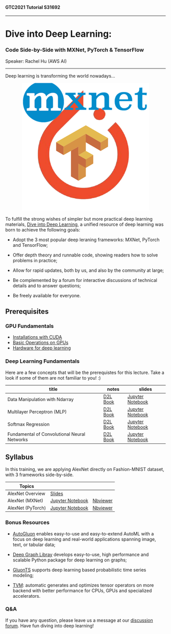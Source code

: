 #### GTC2021 Tutorial S31692
----

# Dive into Deep Learning:
### Code Side-by-Side with MXNet, PyTorch & TensorFlow

Speaker: Rachel Hu (AWS AI)

---


Deep learning is transforming the world nowadays... 

<center><img src="img/mxnet_pytorch_tf_transp.png" alt="Drawing" style="width: 400px;"/></center>



To fulfill the strong wishes of simpler but more practical deep learning materials, [Dive into Deep Learning](https://d2l.ai/), a unified resource of deep learning was born to achieve the following goals:

- Adopt the 3 most popular deep leraning frameworks: MXNet, PyTorch and TensorFlow;

- Offer depth theory and runnable code, showing readers how to solve problems in practice;

- Allow for rapid updates, both by us, and also by the community at large;

- Be complemented by a forum for interactive discussions of technical details and to answer questions;

- Be freely available for everyone.

## Prerequisites

### GPU Fundamentals

- [Installations with CUDA](https://d2l.ai/chapter_installation/index.html)
- [Basic Operations on GPUs](https://nbviewer.jupyter.org/format/slides/github/mli/d2l-1day-notebooks/blob/master/notebooks-2/1-use-gpu.ipynb#/)
- [Hardware for deep learning](https://d2l.ai/chapter_computational-performance/hardware.html#gpus-and-other-accelerators)

### Deep Learning Fundamentals

Here are a few concepts that will be the prerequistes for this lecture. Take a look if some of them are not familiar to you! :)

| title                               |  notes    |  slides    |
| ------------------------------ | ---- | ---- |
| Data Manipulation with Ndarray | [D2L Book](https://d2l.ai/chapter_preliminaries/ndarray.html) | [Jupyter Notebook](https://nbviewer.jupyter.org/format/slides/github/mli/d2l-1day-notebooks/blob/master/notebooks-1/1-ndarray.ipynb#/) |
| Multilayer Perceptron (MLP) | [D2L Book](https://d2l.ai/chapter_multilayer-perceptrons/mlp.html) | [Jupyter Notebook](https://nbviewer.jupyter.org/format/slides/github/mli/d2l-1day-notebooks/blob/master/notebooks-1/9-mlp-gluon.ipynb#/) |
| Softmax Regression | [D2L Book](https://d2l.ai/chapter_linear-networks/softmax-regression.html) | [Jupyter Notebook](https://nbviewer.jupyter.org/format/slides/github/mli/d2l-1day-notebooks/blob/master/notebooks-1/7-softmax-regression-gluon.ipynb#/) |
| Fundamental of Convolutional Neural Networks | [D2L Book](https://d2l.ai/chapter_convolutional-neural-networks/index.html) | [Jupyter Notebook](https://nbviewer.jupyter.org/format/slides/github/goldmermaid/gtc2020/blob/master/Notebooks/convolutions.ipynb) |


## Syllabus

In this training, we are applying AlexNet directly on Fashion-MNIST dataset, with 3 frameworks side-by-side.

| Topics |  |  |
| --- | --- | --- |
| AlexNet Overview | [Slides](https://nbviewer.jupyter.org/format/slides/github/goldmermaid/gtc2021/blob/master/overview.ipynb) | 
| AlexNet (MXNet) | [Jupyter Notebook](https://github.com/goldmermaid/gtc2021/blob/main/notebooks/alexnet-mxnet.ipynb) | [Nbviewer](notebooks/alexnet-mxnet.slides.html)|
| AlexNet (PyTorch) | [Jupyter Notebook](https://github.com/goldmermaid/gtc2021/blob/main/notebooks/alexnet-torch.ipynb) | [Nbviewer](notebooks/alexnet-torch.slides.html)|

### Bonus Resources

- [AutoGluon](https://autogluon.mxnet.io/) enables easy-to-use and easy-to-extend AutoML with a focus on deep learning and real-world applications spanning image, text, or tabular data;

- [Deep Graph Libray](https://www.dgl.ai/) develops easy-to-use, high performance and scalable Python package for deep learning on graphs;

- [GluonTS](https://gluon-ts.mxnet.io/) supports deep learning based probabilistic time series modeling;

- [TVM](https://tvm.apache.org/): automatic generates and optimizes tensor operators on more backend with better performance for CPUs, GPUs and specialized accelerators.

### Q&A 
If you have any question, please leave us a message at our [discussion forum](https://discuss.d2l.ai/). Have fun diving into deep learning!
